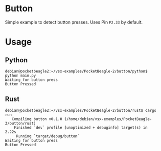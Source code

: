 # Button

Simple example to detect button presses. Uses Pin `P2.33` by default.

# Usage

## Python

```console
debian@pocketbeagle2:~/vsx-examples/PocketBeagle-2/button/python$ python main.py
Waiting for button press
Button Pressed
```

## Rust

```console
debian@pocketbeagle2:~/vsx-examples/PocketBeagle-2/button/rust$ cargo run
   Compiling button v0.1.0 (/home/debian/vsx-examples/PocketBeagle-2/button/rust)
    Finished `dev` profile [unoptimized + debuginfo] target(s) in 2.22s
     Running `target/debug/button`
Waiting for button press
Button Pressed
```
